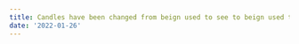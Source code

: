 ```yaml
---
title: Candles have been changed from beign used to see to beign used to smell.
date: '2022-01-26'
---
```


